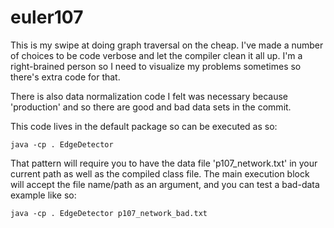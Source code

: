 # euler107
This is my swipe at doing graph traversal on the cheap. I've made a number of choices to be 
code verbose and let the compiler clean it all up. I'm a right-brained person so I need to 
visualize my problems sometimes so there's extra code for that.

There is also data normalization code I felt was necessary because 'production' and so there
are good and bad data sets in the commit.

This code lives in the default package so can be executed as so:
```
java -cp . EdgeDetector
```

That pattern will require you to have the data file 'p107_network.txt' in your current path
as well as the compiled class file. The main execution block will accept the file name/path
as an argument, and you can test a bad-data example like so:
```
java -cp . EdgeDetector p107_network_bad.txt
```
